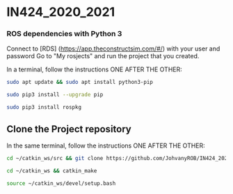 # IN424_2020_2021

### ROS dependencies with Python 3

Connect to [RDS] (https://app.theconstructsim.com/#/) with your user and password
Go to "My rosjects" and run the project that you created.

In a terminal, follow the instructions ONE AFTER THE OTHER:
```bash
sudo apt update && sudo apt install python3-pip

sudo pip3 install --upgrade pip

sudo pip3 install rospkg
```

## Clone the Project repository
In the same terminal, follow the instructions ONE AFTER THE OTHER:

```bash
cd ~/catkin_ws/src && git clone https://github.com/JohvanyROB/IN424_2020_2021.git

cd ~/catkin_ws && catkin_make

source ~/catkin_ws/devel/setup.bash
```
